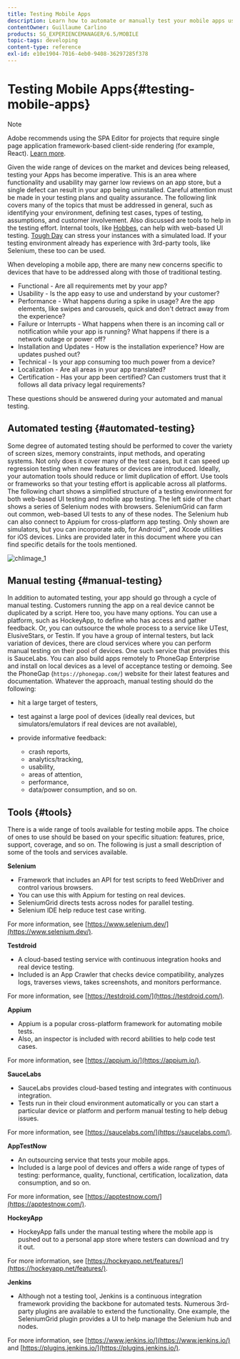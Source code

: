 ```yaml
---
title: Testing Mobile Apps
description: Learn how to automate or manually test your mobile apps using various tools.
contentOwner: Guillaume Carlino
products: SG_EXPERIENCEMANAGER/6.5/MOBILE
topic-tags: developing
content-type: reference
exl-id: e10e1904-7016-4eb0-9408-36297285f378
---
```

# Testing Mobile Apps{#testing-mobile-apps}

>[!NOTE]
>
>Adobe recommends using the SPA Editor for projects that require single page application framework-based client-side rendering (for example, React). [Learn more](/help/sites-developing/spa-overview.md).

Given the wide range of devices on the market and devices being released, testing your Apps has become imperative. This is an area where functionality and usability may garner low reviews on an app store, but a single defect can result in your app being uninstalled. Careful attention must be made in your testing plans and quality assurance. The following link covers many of the topics that must be addressed in general, such as identifying your environment, defining test cases, types of testing, assumptions, and customer involvement. Also discussed are tools to help in the testing effort. Internal tools, like [Hobbes](/help/sites-developing/hobbes.md), can help with web-based UI testing. [Tough Day](/help/sites-developing/tough-day.md) can stress your instances with a simulated load. If your testing environment already has experience with 3rd-party tools, like Selenium, these too can be used.

When developing a mobile app, there are many new concerns specific to devices that have to be addressed along with those of traditional testing.

* Functional - Are all requirements met by your app?
* Usability - Is the app easy to use and understand by your customer?
* Performance - What happens during a spike in usage? Are the app elements, like swipes and carousels, quick and don't detract away from the experience?
* Failure or Interrupts - What happens when there is an incoming call or notification while your app is running? What happens if there is a network outage or power off?
* Installation and Updates - How is the installation experience? How are updates pushed out?
* Technical - Is your app consuming too much power from a device?
* Localization - Are all areas in your app translated?
* Certification - Has your app been certified? Can customers trust that it follows all data privacy legal requirements?

These questions should be answered during your automated and manual testing.

## Automated testing {#automated-testing}

Some degree of automated testing should be performed to cover the variety of screen sizes, memory constraints, input methods, and operating systems. Not only does it cover many of the test cases, but it can speed up regression testing when new features or devices are introduced. Ideally, your automation tools should reduce or limit duplication of effort. Use tools or frameworks so that your testing effort is applicable across all platforms. The following chart shows a simplified structure of a testing environment for both web-based UI testing and mobile app testing. The left side of the chart shows a series of Selenium nodes with browsers. SeleniumGrid can farm out common, web-based UI tests to any of these nodes. The Selenium hub can also connect to Appium for cross-platform app testing. Only shown are simulators, but you can incorporate adb, for Android&trade;, and Xcode utilities for iOS devices. Links are provided later in this document where you can find specific details for the tools mentioned.

![chlimage_1](assets/chlimage_1.jpeg)

## Manual testing {#manual-testing}

In addition to automated testing, your app should go through a cycle of manual testing. Customers running the app on a real device cannot be duplicated by a script. Here too, you have many options. You can use a platform, such as HockeyApp, to define who has access and gather feedback. Or, you can outsource the whole process to a service like UTest, ElusiveStars, or Testin. If you have a group of internal testers, but lack variation of devices, there are cloud services where you can perform manual testing on their pool of devices. One such service that provides this is SauceLabs. You can also build apps remotely to PhoneGap Enterprise and install on local devices as a level of acceptance testing or demoing. See the PhoneGap (`https://phonegap.com/`) website for their latest features and documentation. Whatever the approach, manual testing should do the following:

* hit a large target of testers,
* test against a large pool of devices (ideally real devices, but simulators/emulators if real devices are not available),
* provide informative feedback:

  * crash reports,
  * analytics/tracking,
  * usability,
  * areas of attention,
  * performance,
  * data/power consumption, and so on.

## Tools {#tools}

There is a wide range of tools available for testing mobile apps. The choice of ones to use should be based on your specific situation: features, price, support, coverage, and so on. The following is just a small description of some of the tools and services available.

**Selenium**

* Framework that includes an API for test scripts to feed WebDriver and control various browsers.
* You can use this with Appium for testing on real devices.
* SeleniumGrid directs tests across nodes for parallel testing.
* Selenium IDE help reduce test case writing.

For more information, see [https://www.selenium.dev/](https://www.selenium.dev/).

**Testdroid**

* A cloud-based testing service with continuous integration hooks and real device testing.
* Included is an App Crawler that checks device compatibility, analyzes logs, traverses views, takes screenshots, and monitors performance.

For more information, see [https://testdroid.com/](https://testdroid.com/).

**Appium**

* Appium is a popular cross-platform framework for automating mobile tests.
* Also, an inspector is included with record abilities to help code test cases.

For more information, see [https://appium.io/](https://appium.io/).

**SauceLabs**

* SauceLabs provides cloud-based testing and integrates with continuous integration.
* Tests run in their cloud environment automatically or you can start a particular device or platform and perform manual testing to help debug issues.

For more information, see [https://saucelabs.com/](https://saucelabs.com/).

**AppTestNow**

* An outsourcing service that tests your mobile apps.
* Included is a large pool of devices and offers a wide range of types of testing: performance, quality, functional, certification, localization, data consumption, and so on.

For more information, see [https://apptestnow.com/](https://apptestnow.com/).

**HockeyApp**

* HockeyApp falls under the manual testing where the mobile app is pushed out to a personal app store where testers can download and try it out.

For more information, see [https://hockeyapp.net/features/](https://hockeyapp.net/features/).

**Jenkins**

* Although not a testing tool, Jenkins is a continuous integration framework providing the backbone for automated tests. Numerous 3rd-party plugins are available to extend the functionality. One example, the SeleniumGrid plugin provides a UI to help manage the Selenium hub and nodes.

For more information, see [https://www.jenkins.io/](https://www.jenkins.io/) and [https://plugins.jenkins.io/](https://plugins.jenkins.io/).
